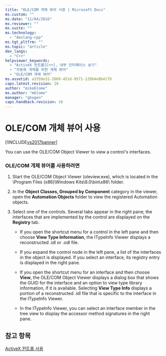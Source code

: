 ```yaml
---
title: "OLE/COM 개체 뷰어 사용 | Microsoft Docs"
ms.custom: ""
ms.date: "11/04/2016"
ms.reviewer: ""
ms.suite: ""
ms.technology: 
  - "devlang-cpp"
ms.tgt_pltfrm: ""
ms.topic: "article"
dev_langs: 
  - "C++"
helpviewer_keywords: 
  - "ActiveX 컨트롤[C++], 내부 인터페이스 보기"
  - "자동화 개체를 위한 개체 뷰어"
  - "OLE/COM 개체 뷰어"
ms.assetid: a3359e31-2869-451d-9571-129b4e8b41f0
caps.latest.revision: 10
author: "mikeblome"
ms.author: "mblome"
manager: "ghogen"
caps.handback.revision: 10
---
```

# OLE/COM 개체 뷰어 사용
[!INCLUDE[vs2017banner](../../assembler/inline/includes/vs2017banner.md)]

You can use the OLE\/COM Object Viewer to view a control's interfaces.  
  
### OLE\/COM 개체 뷰어를 사용하려면  
  
1.  Start the OLE\/COM Object Viewer \(oleview.exe\), which is located in the \\Program Files \(x86\)\\Windows Kits\\8.0\\bin\\x86\\ folder.  
  
2.  In the **Object Classes, Grouped by Component** category in the viewer, open the **Automation Objects** folder to view the registered Automation objects.  
  
3.  Select one of the controls.  Several tabs appear in the right pane; the interfaces that are implemented by the control are displayed on the **Registry** tab.  
  
    -   If you open the shortcut menu for a control in the left pane and then choose **View Type Information**, the ITypeInfo Viewer displays a reconstructed .idl or .odl file.  
  
    -   If you expand the control node in the left pane, a list of the interfaces in the object is displayed.  If you select an interface, its registry entry is displayed in the right pane.  
  
    -   If you open the shortcut menu for an interface and then choose **View**, the OLE\/COM Object Viewer displays a dialog box that shows the GUID for the interface and an option to view type library information, if it is available.  Selecting **View Type Info** displays a portion of a reconstructed .idl file that is specific to the interface in the ITypeInfo Viewer.  
  
    -   In the ITypeInfo Viewer, you can select an interface member in the tree view to display the accessor method signatures in the right pane.  
  
## 참고 항목  
 [ActiveX 컨트롤 사용](../../data/ado-rdo/using-activex-controls.md)